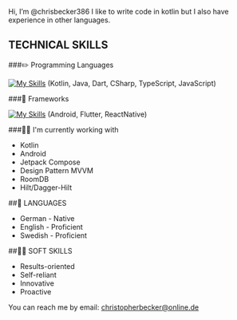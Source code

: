 Hi, I’m @chrisbecker386
I like to write code in kotlin but I also have experience in other languages. 

## TECHNICAL SKILLS

###:pencil2: Programming Languages

[![My Skills](https://skillicons.dev/icons?i=kotlin,java,dart,cs,ts,js)](https://skillicons.dev)
(Kotlin, Java, Dart, CSharp, TypeScript, JavaScript)

###:book: Frameworks

[![My Skills](https://skillicons.dev/icons?i=androidstudio,flutter,react)](https://skillicons.dev)
(Android, Flutter, ReactNative)

###:man_technologist: I'm currently working with
- Kotlin
- Android
- Jetpack Compose
- Design Pattern MVVM
- RoomDB
- Hilt/Dagger-Hilt

##:parrot: LANGUAGES
- German - Native 
- English - Proficient
- Swedish - Proficient

##:man_juggling: SOFT SKILLS
- Results-oriented
- Self-reliant
- Innovative
- Proactive

You can reach me by email: christopherbecker@online.de
